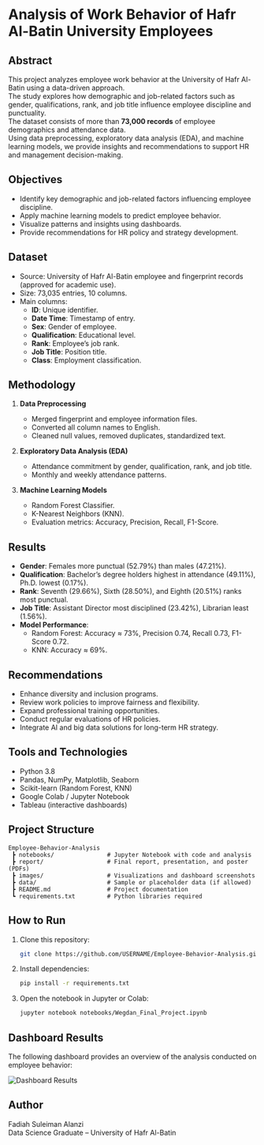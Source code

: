# Analysis of Work Behavior of Hafr Al-Batin University Employees

## Abstract
This project analyzes employee work behavior at the University of Hafr Al-Batin using a data-driven approach.  
The study explores how demographic and job-related factors such as gender, qualifications, rank, and job title influence employee discipline and punctuality.  
The dataset consists of more than **73,000 records** of employee demographics and attendance data.  
Using data preprocessing, exploratory data analysis (EDA), and machine learning models, we provide insights and recommendations to support HR and management decision-making.

## Objectives
- Identify key demographic and job-related factors influencing employee discipline.  
- Apply machine learning models to predict employee behavior.  
- Visualize patterns and insights using dashboards.  
- Provide recommendations for HR policy and strategy development.  

## Dataset
- Source: University of Hafr Al-Batin employee and fingerprint records (approved for academic use).  
- Size: 73,035 entries, 10 columns.  
- Main columns:
  - **ID**: Unique identifier.  
  - **Date Time**: Timestamp of entry.  
  - **Sex**: Gender of employee.  
  - **Qualification**: Educational level.  
  - **Rank**: Employee’s job rank.  
  - **Job Title**: Position title.  
  - **Class**: Employment classification.  

## Methodology
1. **Data Preprocessing**
   - Merged fingerprint and employee information files.  
   - Converted all column names to English.  
   - Cleaned null values, removed duplicates, standardized text.  

2. **Exploratory Data Analysis (EDA)**
   - Attendance commitment by gender, qualification, rank, and job title.  
   - Monthly and weekly attendance patterns.  

3. **Machine Learning Models**
   - Random Forest Classifier.  
   - K-Nearest Neighbors (KNN).  
   - Evaluation metrics: Accuracy, Precision, Recall, F1-Score.  

## Results
- **Gender**: Females more punctual (52.79%) than males (47.21%).  
- **Qualification**: Bachelor’s degree holders highest in attendance (49.11%), Ph.D. lowest (0.17%).  
- **Rank**: Seventh (29.66%), Sixth (28.50%), and Eighth (20.51%) ranks most punctual.  
- **Job Title**: Assistant Director most disciplined (23.42%), Librarian least (1.56%).  
- **Model Performance**:
  - Random Forest: Accuracy ≈ 73%, Precision 0.74, Recall 0.73, F1-Score 0.72.  
  - KNN: Accuracy ≈ 69%.  

## Recommendations
- Enhance diversity and inclusion programs.  
- Review work policies to improve fairness and flexibility.  
- Expand professional training opportunities.  
- Conduct regular evaluations of HR policies.  
- Integrate AI and big data solutions for long-term HR strategy.  

## Tools and Technologies
- Python 3.8  
- Pandas, NumPy, Matplotlib, Seaborn  
- Scikit-learn (Random Forest, KNN)  
- Google Colab / Jupyter Notebook  
- Tableau (interactive dashboards)  

## Project Structure
```
Employee-Behavior-Analysis
 ┣ notebooks/               # Jupyter Notebook with code and analysis
 ┣ report/                  # Final report, presentation, and poster (PDFs)
 ┣ images/                  # Visualizations and dashboard screenshots
 ┣ data/                    # Sample or placeholder data (if allowed)
 ┣ README.md                # Project documentation
 ┗ requirements.txt         # Python libraries required
```

## How to Run
1. Clone this repository:
   ```bash
   git clone https://github.com/USERNAME/Employee-Behavior-Analysis.git
   ```
2. Install dependencies:
   ```bash
   pip install -r requirements.txt
   ```
3. Open the notebook in Jupyter or Colab:
   ```bash
   jupyter notebook notebooks/Wegdan_Final_Project.ipynb
   ```
## Dashboard Results

The following dashboard provides an overview of the analysis conducted on employee behavior:

![Dashboard Results](images/dashboard_results.png)

## Author
Fadiah Suleiman Alanzi  
Data Science Graduate – University of Hafr Al-Batin
